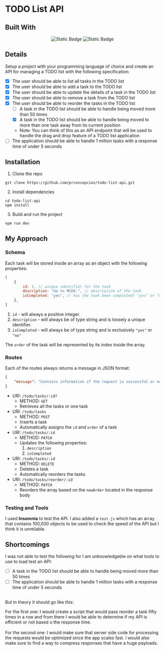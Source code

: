 # TODO List API

## Built With
<p align="center">
    <img alt="Static Badge" src="https://img.shields.io/badge/JavaScript-white?style=for-the-badge&logo=javascript&labelColor=black&color=black">
    <img alt="Static Badge" src="https://img.shields.io/badge/ExpressJS-white?style=for-the-badge&logo=Express&labelColor=black&color=black">
</p>

## Details
Setup a project with your programming language of choice and create an API for managing a TODO list with the following specification:
- [x] The user should be able to list all tasks in the TODO list
- [x] The user should be able to add a task to the TODO list
- [x] The user should be able to update the details of a task in the TODO list
- [x] The user should be able to remove a task from the TODO list
- [x] The user should be able to reorder the tasks in the TODO list
    - [ ] A task in the TODO list should be able to handle being moved more than 50 times
    - [x] A task in the TODO list should be able to handle being moved to more than one task away from its current position
    - Note: You can think of this as an API endpoint that will be used to handle the drag and drop feature of a TODO list application
- [ ] The application should be able to handle 1 million tasks with a response time of under 5 seconds

## Installation

1. Clone the repo
```
git clone https://github.com/prconcepcion/todo-list-api.git
```
2. Install dependencies
```
cd todo-list-api
npm install
```
3. Build and run the project
```
npm run dev 
```
## My Approach

### Schema
Each task will be stored inside an array as an object with the following properties:

```javascript
[
    {
        id: 1, // unique identifier for the task
        description: "Go to MCDO.", // description of the task
        isCompleted: "yes", // has the task been completed? "yes" or "no"
    },
]
``` 
1. `id` - will always a positive integer.
2. `description` - will always be of type string and is loosely a unique identifier.
3. `isCompleted` - will always be of type string and is exclusively `"yes"` or `"no"`

The `order` of the task will be represented by its index inside the array.

### Routes
Each of the routes always returns a message in JSON format:
```json
{
    "message": "Contains information if the request is successful or not"
}
```

- URI: `/todo/tasks/:id?`
    - METHOD: `GET`
    - Retrieves all the tasks or one task
- URI: `/todo/tasks`
    - METHOD: `POST` 
    - Inserts a task
    - Automatically assigns the `id` and `order` of a task
- URI: `/todo/tasks/:id`
    - METHOD: `PATCH`
    - Updates the following properties:
        1. `description`
        2. `isCompleted`
- URI: `/todo/tasks/:id`
    - METHOD: `DELETE`
    - Deletes a task
    - Automatically reorders the tasks
- URI: `/todo/tasks/reorder/:id`
    - METHOD: `PATCH` 
    - Reorders the array based on the `newOrder` located in the response body

### Testing and Tools
I used **Insomnia** to test the API. I also added a `test.js` which has an array that contains 100,000 objects to be used to check the speed of the API but I think it is unreliable.

## Shortcomings
I was not able to test the following for I am unknowledgeble on what tools to use to load test an API:
- [ ] A task in the TODO list should be able to handle being moved more than 50 times
- [ ] The application should be able to handle 1 million tasks with a response time of under 5 seconds

\
But in theory it should go like this:

For the first one: I would create a script that would pass reorder a task fifty times in a row and from there I would be able to determine if my API is efficient or not based o the response time. 
\
\
For the second one: I would make sure that server side code for processing the requests would be optimized since the app scales fast. I would also make sure to find a way to compress responses that have a huge payloads.